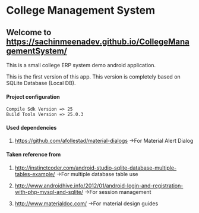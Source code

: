 # College Management System

## Welcome to https://sachinmeenadev.github.io/CollegeManagementSystem/

This is a small college ERP system demo android application. 

This is the first version of this app. This version is completely based on SQLite Database (Local DB).

#### Project configuration
    Compile Sdk Version => 25
    Build Tools Version => 25.0.3
    
#### Used dependencies
1.  https://github.com/afollestad/material-dialogs 
      ->For Material Alert Dialog 
      
#### Taken reference from 
1. http://instinctcoder.com/android-studio-sqlite-database-multiple-tables-example/
      ->For multiple database table use

2. http://www.androidhive.info/2012/01/android-login-and-registration-with-php-mysql-and-sqlite/
      ->For session management
      
3. http://www.materialdoc.com/
      ->For material design guides
